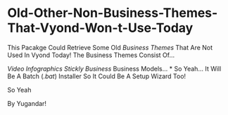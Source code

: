 # Old-Other-Non-Business-Themes-That-Vyond-Won-t-Use-Today
This Pacakge Could Retrieve Some Old *Business Themes* That Are Not Used In Vyond Today!
The Business Themes Consist Of...

*Video Infographics*
*Stickly Business*
Business Models... *
So Yeah...
It Will Be A Batch (*.bat*) Installer So It Could Be A Setup Wizard Too!

So Yeah
                                                               
                                                               
  By Yugandar!
